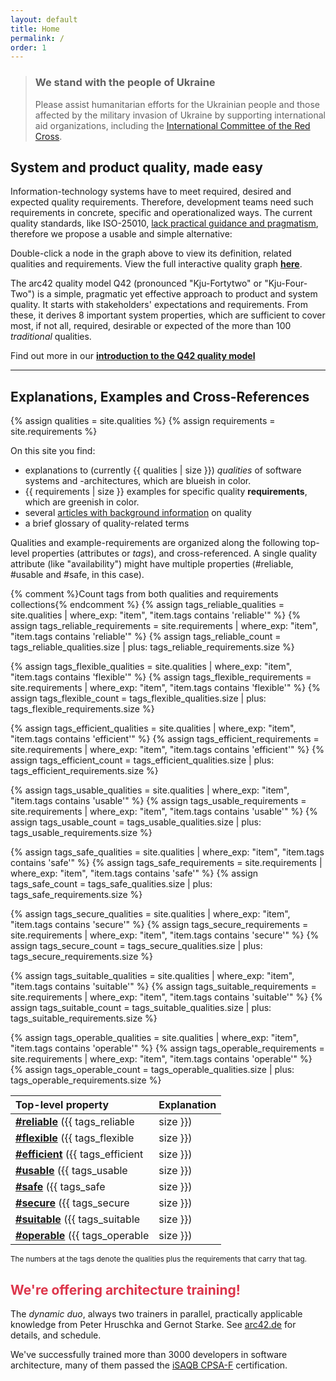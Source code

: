 ```yaml
---
layout: default
title: Home
permalink: /
order: 1
---
```


<div class="ua-background" markdown="1">

> ### We stand with the people of Ukraine <span class="parent"><span class="ua-text"><i class="fas fa-heart children"></i></span><span class="ua-size children"><i class="fas fa-heart beat heart children"></i></span></span>
>
>Please assist humanitarian efforts for the Ukrainian people and those affected by the military invasion of Ukraine by
> supporting international aid organizations, including
> the [International Committee of the Red Cross](https://www.icrc.org/en).

</div>

## System and product quality, made easy

Information-technology systems have to meet required, desired and expected quality requirements.
Therefore, development teams need such requirements in concrete, specific and operationalized ways.
The current quality standards, like
ISO-25010, [lack practical guidance and pragmatism](/articles/iso-25010-shortcomings), therefore we propose a usable and
simple alternative:

<div id="q-graph-container"></div>
<script src="{{ '/assets/js/homepage/main.js' | prepend: site.baseurl }}"></script>

Double-click a node in the graph above to view its definition, related qualities and requirements.
View the full interactive quality graph **[here](/full-quality-graph)**.

The arc42 quality model Q42 (pronounced "Kju-Fortytwo" or "Kju-Four-Two") is a simple, pragmatic yet effective approach
to product and system quality.
It starts with stakeholders' expectations and requirements.
From these, it derives 8 important system properties, which are sufficient to cover most, if not all, required,
desirable or expected of the more than 100 _traditional_ qualities.

Find out more in our **[introduction to the Q42 quality model](/articles/arc42-quality-model)**

<hr class="with-no-margin"/>

## Explanations, Examples and Cross-References

{% assign qualities = site.qualities %}
{% assign requirements = site.requirements %}

On this site you find:

* <font style="background-color:var(--quality-background-color)">explanations to (currently {{ qualities | size }}) <i>
  qualities</i> of software systems and -architectures, which are blueish in color.</font>
* <font style="background-color:var(--reqs-background-color)">{{ requirements | size }} examples for specific quality <b>
  requirements</b>, which are greenish in color.</font>
* several [articles with background information](/articles) on quality
* a brief glossary of quality-related terms

Qualities and example-requirements are organized along the following top-level properties (attributes or _tags_), and cross-referenced.
A single quality attribute (like "availability") might have multiple properties (#reliable, #usable and #safe, in this case).

{% comment %}Count tags from both qualities and requirements collections{% endcomment %}
{% assign tags_reliable_qualities = site.qualities | where_exp: "item", "item.tags contains 'reliable'" %}
{% assign tags_reliable_requirements = site.requirements | where_exp: "item", "item.tags contains 'reliable'" %}
{% assign tags_reliable_count = tags_reliable_qualities.size | plus: tags_reliable_requirements.size %}

{% assign tags_flexible_qualities = site.qualities | where_exp: "item", "item.tags contains 'flexible'" %}
{% assign tags_flexible_requirements = site.requirements | where_exp: "item", "item.tags contains 'flexible'" %}
{% assign tags_flexible_count = tags_flexible_qualities.size | plus: tags_flexible_requirements.size %}

{% assign tags_efficient_qualities = site.qualities | where_exp: "item", "item.tags contains 'efficient'" %}
{% assign tags_efficient_requirements = site.requirements | where_exp: "item", "item.tags contains 'efficient'" %}
{% assign tags_efficient_count = tags_efficient_qualities.size | plus: tags_efficient_requirements.size %}

{% assign tags_usable_qualities = site.qualities | where_exp: "item", "item.tags contains 'usable'" %}
{% assign tags_usable_requirements = site.requirements | where_exp: "item", "item.tags contains 'usable'" %}
{% assign tags_usable_count = tags_usable_qualities.size | plus: tags_usable_requirements.size %}

{% assign tags_safe_qualities = site.qualities | where_exp: "item", "item.tags contains 'safe'" %}
{% assign tags_safe_requirements = site.requirements | where_exp: "item", "item.tags contains 'safe'" %}
{% assign tags_safe_count = tags_safe_qualities.size | plus: tags_safe_requirements.size %}

{% assign tags_secure_qualities = site.qualities | where_exp: "item", "item.tags contains 'secure'" %}
{% assign tags_secure_requirements = site.requirements | where_exp: "item", "item.tags contains 'secure'" %}
{% assign tags_secure_count = tags_secure_qualities.size | plus: tags_secure_requirements.size %}

{% assign tags_suitable_qualities = site.qualities | where_exp: "item", "item.tags contains 'suitable'" %}
{% assign tags_suitable_requirements = site.requirements | where_exp: "item", "item.tags contains 'suitable'" %}
{% assign tags_suitable_count = tags_suitable_qualities.size | plus: tags_suitable_requirements.size %}

{% assign tags_operable_qualities = site.qualities | where_exp: "item", "item.tags contains 'operable'" %}
{% assign tags_operable_requirements = site.requirements | where_exp: "item", "item.tags contains 'operable'" %}
{% assign tags_operable_count = tags_operable_qualities.size | plus: tags_operable_requirements.size %}

| Top-level property                                   | Explanation                  |
|:-----------------------------------------------------|:-----------------------------|
| [**#reliable**](/tag-reliable/) ({{ tags_reliable    | size }}) | Perform specified functions under specified conditions without interruptions or failures |
| [**#flexible**](/tag-flexible/) ({{ tags_flexible    | size }}) | Serve a different or expanded set of requirements, the ease with which the product can be adapted to changes in its requirements, contexts of use, or system environment. Synonyms: modifiable, adjustable, changeable, versatile |
| [**#efficient**](/tag-efficient/) ({{ tags_efficient | size }}) | Perform functions within specified time, capacity and throughput parameters, using appropriate resources (like memory, network bandwith, threads) |
| [**#usable**](/tag-usable/) ({{ tags_usable          | size }}) | Enable users to perform their tasks safely, effectively and efficiently while enjoying the experience |
| [**#safe**](/tag-safe/) ({{ tags_safe                | size }}) | Avoid states in which human life, health, property or the environment is endangered, detects and warns of risks and hazards.|
| [**#secure**](/tag-secure/) ({{ tags_secure          | size }}) | Protect information and data so that persons or other products have only access to an extend appropriate to their types and levels, and to defend against attack patterns by malicious actors |
| [**#suitable**](/tag-suitable/) ({{ tags_suitable    | size }}) | An abstract property, applicable to various objects. Provide properties that meet stated and implied needs of intended stakeholders. |
| [**#operable**](/tag-operable/) ({{ tags_operable    | size }}) | Easy to deploy, operate, monitor and control |

<small>The numbers at the tags denote the qualities plus the requirements that carry that tag.</small>


## <font color="#dd354b">We're offering architecture training!</font>

The _dynamic duo_, always two trainers in parallel, practically applicable knowledge from Peter Hruschka and Gernot Starke. 
See [arc42.de](https://www.arc42.de/termine) for details, and schedule.

We've successfully trained more than 3000 developers in software architecture, many of them passed the [iSAQB CPSA-F](https://isaqb.org) certification. 
